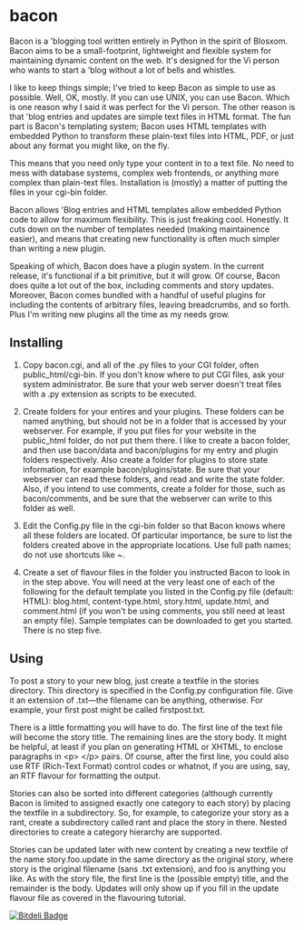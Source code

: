 bacon
=====

Bacon is a 'blogging tool written entirely in Python in the spirit of Blosxom. Bacon aims to be a small-footprint, lightweight and flexible system for maintaining dynamic content on the web. It's designed for the Vi person who wants to start a 'blog without a lot of bells and whistles.

I like to keep things simple; I've tried to keep Bacon as simple to use as possible. Well, OK, mostly. If you can use UNIX, you can use Bacon. Which is one reason why I said it was perfect for the Vi person. The other reason is that 'blog entries and updates are simple text files in HTML format. The fun part is Bacon's templating system; Bacon uses HTML templates with embedded Python to transform these plain-text files into HTML, PDF, or just about any format you might like, on the fly.

This means that you need only type your content in to a text file. No need to mess with database systems, complex web frontends, or anything more complex than plain-text files. Installation is (mostly) a matter of putting the files in your cgi-bin folder.

Bacon allows 'Blog entries and HTML templates allow embedded Python code to allow for maximum flexibility. This is just freaking cool. Honestly. It cuts down on the number of templates needed (making maintainence easier), and means that creating new functionality is often much simpler than writing a new plugin.

Speaking of which, Bacon does have a plugin system. In the current release, it's functional if a bit primitive, but it will grow. Of course, Bacon does quite a lot out of the box, including comments and story updates. Moreover, Bacon comes bundled with a handful of useful plugins for including the contents of arbitrary files, leaving breadcrumbs, and so forth. Plus I'm writing new plugins all the time as my needs grow.

Installing
----------

1. Copy bacon.cgi, and all of the .py files to your CGI folder, often public_html/cgi-bin. If you don't know where to put CGI files, ask your system administrator. Be sure that your web server doesn't treat files with a .py extension as scripts to be executed.

2. Create folders for your entires and your plugins. These folders can be named anything, but should not be in a folder that is accessed by your webserver. For example, if you put files for your website in the public_html folder, do not put them there. I like to create a bacon folder, and then use bacon/data and bacon/plugins for my entry and plugin folders respectively. Also create a folder for plugins to store state information, for example bacon/plugins/state. Be sure that your webserver can read these folders, and read and write the state folder. Also, if you intend to use comments, create a folder for those, such as bacon/comments, and be sure that the webserver can write to this folder as well.

3. Edit the Config.py file in the cgi-bin folder so that Bacon knows where all these folders are located. Of particular importance, be sure to list the folders created above in the appropriate locations. Use full path names; do not use shortcuts like ~.

4. Create a set of flavour files in the folder you instructed Bacon to look in in the step above. You will need at the very least one of each of the following for the default template you listed in the Config.py file (default: HTML): blog.html, content-type.html, story.html, update.html, and comment.html (if you won't be using comments, you still need at least an empty file). Sample templates can be downloaded to get you started.
There is no step five.

Using
-----

To post a story to your new blog, just create a textfile in the stories directory. This directory is specified in the Config.py configuration file. Give it an extension of .txt—the filename can be anything, otherwise. For example, your first post might be called firstpost.txt.

There is a little formatting you will have to do. The first line of the text file will become the story title. The remaining lines are the story body. It might be helpful, at least if you plan on generating HTML or XHTML, to enclose paragraphs in &lt;p&gt; &lt;/p&gt; pairs. Of course, after the first line, you could also use RTF (Rich-Text Format) control codes or whatnot, if you are using, say, an RTF flavour for formatting the output.

Stories can also be sorted into different categories (although currently Bacon is limited to assigned exactly one category to each story) by placing the textfile in a subdirectory. So, for example, to categorize your story as a rant, create a subdirectory called rant and place the story in there. Nested directories to create a category hierarchy are supported.

Stories can be updated later with new content by creating a new textfile of the name story.foo.update in the same directory as the original story, where story is the original filename (sans .txt extension), and foo is anything you like. As with the story file, the first line is the (possible empty) title, and the remainder is the body. Updates will only show up if you fill in the update flavour file as covered in the flavouring tutorial.



[![Bitdeli Badge](https://d2weczhvl823v0.cloudfront.net/DEGoodmanWilson/bacon/trend.png)](https://bitdeli.com/free "Bitdeli Badge")

